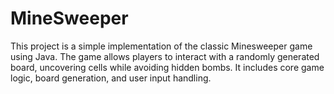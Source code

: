 # MineSweeper
This project is a simple implementation of the classic Minesweeper game using Java. The game allows players to interact with a randomly generated board, uncovering cells while avoiding hidden bombs. It includes core game logic, board generation, and user input handling.
